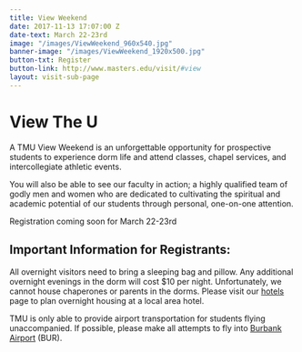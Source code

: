```yaml
---
title: View Weekend
date: 2017-11-13 17:07:00 Z
date-text: March 22-23rd
image: "/images/ViewWeekend_960x540.jpg"
banner-image: "/images/ViewWeekend_1920x500.jpg"
button-txt: Register
button-link: http://www.masters.edu/visit/#view
layout: visit-sub-page
---
```


# View The U

A TMU View Weekend is an unforgettable opportunity for prospective students to experience dorm life and attend classes, chapel services, and intercollegiate athletic events.

You will also be able to see our faculty in action; a highly qualified team of godly men and women who are dedicated to cultivating the spiritual and academic potential of our students through personal, one-on-one attention.

Registration coming soon for March 22-23rd

## Important Information for Registrants:

All overnight visitors need to bring a sleeping bag and pillow. Any additional overnight evenings in the dorm will cost $10 per night. Unfortunately, we cannot house chaperones or parents in the dorms. Please visit our [hotels](http://www.masters.edu/hotels) page to plan overnight housing at a local area hotel.

TMU is only able to provide airport transportation for students flying unaccompanied. If possible, please make all attempts to fly into [Burbank Airport](http://www.burbankairport.com/) (BUR).